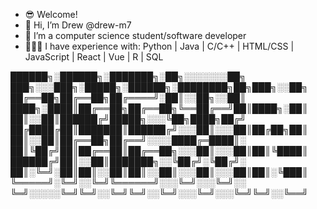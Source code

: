 
- 😎 Welcome!
- 👋 Hi, I’m Drew @drew-m7
- 🌱 I’m a computer science student/software developer
- 👨🏼‍💻 I have experience with: Python | Java | C/C++ | HTML/CSS | JavaScript | React | Vue | R | SQL


██████╗░██████╗░███████╗░██╗░░░░░░░██╗  ███╗░░░███╗░█████╗░██████╗░████████╗██╗███╗░░██╗
██╔══██╗██╔══██╗██╔════╝░██║░░██╗░░██║  ████╗░████║██╔══██╗██╔══██╗╚══██╔══╝██║████╗░██║
██║░░██║██████╔╝█████╗░░░╚██╗████╗██╔╝  ██╔████╔██║███████║██████╔╝░░░██║░░░██║██╔██╗██║
██║░░██║██╔══██╗██╔══╝░░░░████╔═████║░  ██║╚██╔╝██║██╔══██║██╔══██╗░░░██║░░░██║██║╚████║
██████╔╝██║░░██║███████╗░░╚██╔╝░╚██╔╝░  ██║░╚═╝░██║██║░░██║██║░░██║░░░██║░░░██║██║░╚███║
╚═════╝░╚═╝░░╚═╝╚══════╝░░░╚═╝░░░╚═╝░░  ╚═╝░░░░░╚═╝╚═╝░░╚═╝╚═╝░░╚═╝░░░╚═╝░░░╚═╝╚═╝░░╚══╝


<!---
drew-m7/drew-m7 is a ✨ special ✨ repository because its `README.md` (this file) appears on your GitHub profile.
You can click the Preview link to take a look at your changes.
--->
